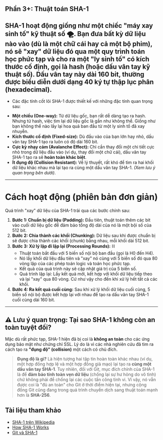 ## Phần 3+: Thuật toán SHA-1
SHA-1 hoạt động giống như một chiếc **"máy xay sinh tố" kỹ thuật số** 🌪️. Bạn đưa bất kỳ dữ liệu nào vào (dù là một chữ cái hay cả một bộ phim), nó sẽ "xay" dữ liệu đó qua một quy trình toán học phức tạp và cho ra một "ly sinh tố" có kích thước cố định, gọi là **hash** (hoặc dấu vân tay kỹ thuật số).
Dấu vân tay này dài 160 bit, thường được biểu diễn dưới dạng 40 ký tự thập lục phân (hexadecimal).
---
* Các đặc tính cốt lõi
SHA-1 được thiết kế với những đặc tính quan trọng sau:
- **Một chiều (One-way):** Từ dữ liệu gốc, bạn rất dễ dàng tạo ra hash. Nhưng từ hash, việc tìm lại dữ liệu gốc là gần như không thể. Giống như bạn không thể nào lấy lại hoa quả ban đầu từ một ly sinh tố đã xay nhuyễn.
- **Kích thước cố định (Fixed-size):** Dù đầu vào của bạn lớn hay nhỏ, dấu vân tay SHA-1 tạo ra luôn có độ dài 160 bit.
- **Cực kỳ nhạy cảm (Avalanche Effect):** Chỉ cần thay đổi một chi tiết cực nhỏ trong dữ liệu đầu vào (ví dụ, thay đổi một chữ cái), dấu vân tay SHA-1 tạo ra sẽ **hoàn toàn khác biệt**.
- **Ít đụng độ (Collision Resistant):** Về lý thuyết, rất khó để tìm ra hai khối dữ liệu khác nhau mà lại tạo ra cùng một dấu vân tay SHA-1. *(Xem lưu ý quan trọng bên dưới)*.
---
# Cách hoạt động (phiên bản đơn giản)
Quá trình "xay" dữ liệu của SHA-1 trải qua các bước chính sau:
1.  **Bước 1: Chuẩn bị dữ liệu (Padding):** Đầu tiên, thuật toán thêm các bit vào cuối dữ liệu gốc để đảm bảo tổng độ dài của nó là một bội số của 512 bit.
2.  **Bước 2: Chia thành các khối (Chunking):** Dữ liệu sau khi được chuẩn bị sẽ được chia thành các khối (chunk) bằng nhau, mỗi khối dài 512 bit.
3.  **Bước 3: Xử lý lặp đi lặp lại (Processing Rounds):** ⛓️
    * Thuật toán bắt đầu với 5 biến số nội bộ ban đầu (gọi là H0 đến H4).
    * Nó lấy khối dữ liệu đầu tiên và "xay" nó cùng với 5 biến số đó qua 80 vòng lặp của các phép toán logic và toán học phức tạp.
    * Kết quả của quá trình này sẽ cập nhật giá trị của 5 biến số.
    * Quá trình lặp lại: Lấy kết quả mới, kết hợp với khối dữ liệu tiếp theo và lại "xay" qua 80 vòng. Cứ như vậy cho đến khi xử lý hết tất cả các khối.
4.  **Bước 4: Ra kết quả cuối cùng:** Sau khi xử lý khối dữ liệu cuối cùng, 5 biến số nội bộ được kết hợp lại với nhau để tạo ra dấu vân tay SHA-1 cuối cùng dài 160 bit.
---
## ⚠️ Lưu ý quan trọng: Tại sao SHA-1 không còn an toàn tuyệt đối?
Mặc dù rất phức tạp, SHA-1 hiện đã bị coi là **không an toàn** cho các ứng dụng bảo mật như chứng chỉ SSL. Lý do là vì các nhà nghiên cứu đã tìm ra cách tạo ra **"đụng độ" (collision)** một cách có chủ đích.
> **Đụng độ là gì?** Là hiện tượng hai tập tin hoàn toàn khác nhau (ví dụ, một hợp đồng hợp lệ và một hợp đồng giả mạo) lại tạo ra **cùng một dấu vân tay SHA-1**.
Tuy nhiên, đối với Git, mục đích chính của SHA-1 là để **đảm bảo tính toàn vẹn dữ liệu** (chống lại sự hư hỏng do vô tình) chứ không phải để chống lại các cuộc tấn công tinh vi. Vì vậy, nó vẫn được coi là "đủ an toàn" cho Git ở thời điểm hiện tại, nhưng cộng đồng Git cũng đang trong quá trình chuyển dịch sang thuật toán mạnh hơn là **SHA-256**.

## Tài liệu tham khảo
* [SHA-1 trên Wikipedia](https://en.wikipedia.org/wiki/SHA-1)
* [How SHA-1 Works](https://www.movable-type.co.uk/scripts/sha1.html)
* [Git và SHA-1](https://git-scm.com/book/en/v2/Git-Internals-Git-Objects#_sha_1)